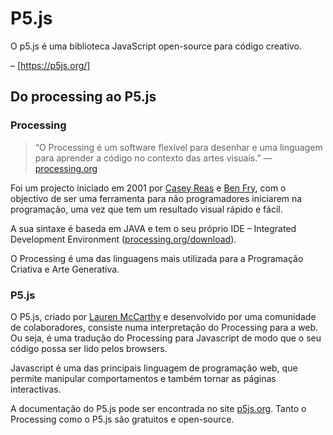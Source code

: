 # P5.js
O p5.js é uma biblioteca JavaScript open-source para código creativo.

– [https://p5js.org/]

##  Do processing ao P5.js

### Processing
> “O Processing é um software flexível para desenhar e uma linguagem para aprender a código no contexto das artes visuais.” — [processing.org](https://processing.org/)

Foi um projecto iniciado em 2001 por [Casey Reas](http://reas.com/) e [Ben Fry](https://benfry.com/), com o objectivo de ser uma ferramenta para não programadores iniciarem na programação, uma vez que tem um resultado visual rápido e fácil.

A sua sintaxe é baseda em JAVA e tem o seu próprio IDE – Integrated Development Environment ([processing.org/download](https://processing.org/download/)).

O Processing é uma das linguagens mais utilizada para a Programação Criativa e Arte Generativa.

### P5.js
O P5.js, criado por [Lauren McCarthy](https://lauren-mccarthy.com/) e desenvolvido por uma comunidade de colaboradores, consiste numa interpretação do Processing para a web. Ou seja, é uma tradução do Processing para Javascript de modo que o seu código possa ser lido pelos browsers.

Javascript é uma das principais linguagem de programação web, que permite manipular comportamentos e também tornar as páginas interactivas.

A documentação do P5.js pode ser encontrada no site [p5js.org](https://p5js.org/).
Tanto o Processing como o P5.js são gratuitos e open-source.